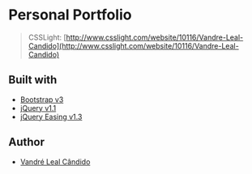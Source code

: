 # Personal Portfolio
> CSSLight: [http://www.csslight.com/website/10116/Vandre-Leal-Candido](http://www.csslight.com/website/10116/Vandre-Leal-Candido)

## Built with
+ [Bootstrap v3](http://getbootstrap.com/ 'Bootstrap v3')
+ [jQuery v1.1](https://jquery.com/ 'jQuery v1.1')
+ [jQuery Easing v1.3](http://gsgd.co.uk/sandbox/jquery/easing/ 'jQuery Easing v1.3')

## Author
+ [Vandré Leal Cândido](https://github.com/vandreleal)
